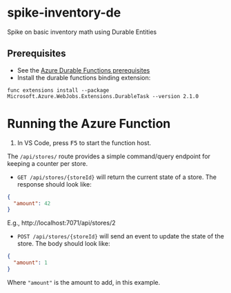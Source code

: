 # spike-inventory-de

Spike on basic inventory math using Durable Entities

## Prerequisites

- See the [Azure Durable Functions prerequisites](https://docs.microsoft.com/en-us/azure/azure-functions/durable/quickstart-js-vscode#prerequisites)
- Install the durable functions binding extension:

```
func extensions install --package Microsoft.Azure.WebJobs.Extensions.DurableTask --version 2.1.0
```

# Running the Azure Function

1. In VS Code, press <kbd>F5</kbd> to start the function host.

The `/api/stores/` route provides a simple command/query endpoint for keeping a counter per store.

- `GET /api/stores/{storeId}` will return the current state of a store. The response should look like:

```json
{
  "amount": 42
}
```

E.g., http://localhost:7071/api/stores/2

- `POST /api/stores/{storeId}` will send an event to update the state of the store. The body should look like:

```json
{
  "amount": 1
}
```

Where `"amount"` is the amount to add, in this example.
